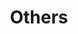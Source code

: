 ---
layout: page
title: Others
nav: true
nav_order: 6
dropdown: true
children: 
    - title: Prospective Students
      permalink: /prospective_students/
    - title: divider
    - title: CV
      permalink: /cv/
---